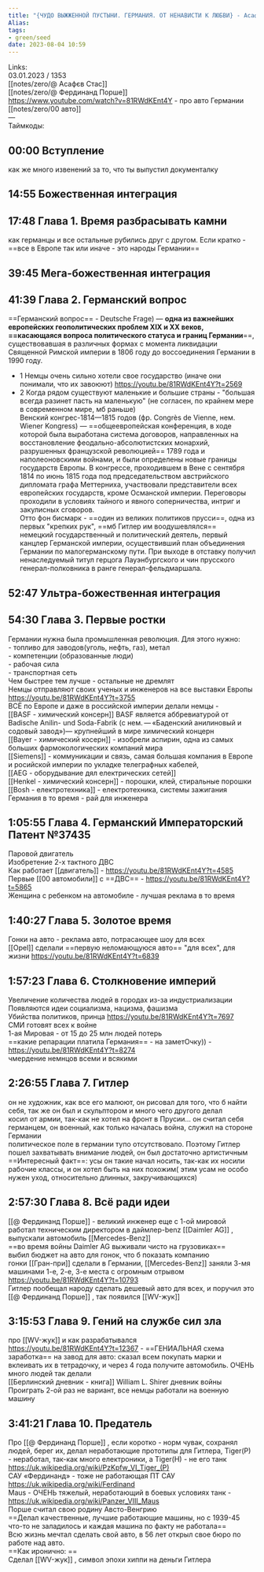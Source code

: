 ```yaml
---
title: "{ЧУДО ВЫЖЖЕННОЙ ПУСТЫНИ. ГЕРМАНИЯ. ОТ НЕНАВИСТИ К ЛЮБВИ} - Асафьев"
Alias: 
tags:
- green/seed
date: 2023-08-04 10:59
---
```

Links:  
03.01.2023 / 1353  
[[notes/zero/@ Асафєв Стас]]  
[[notes/zero/@ Фердинанд Порше]]  
https://www.youtube.com/watch?v=81RWdKEnt4Y - про авто Германии  
[[notes/zero/00 авто]]  
—  
Таймкоды:
## 00:00 Вступление
как же много извенений за то, что ты выпустил документалку
## 14:55 Божественная интеграция 
## 17:48 Глава 1. Время разбрасывать камни
как германцы и все остальные рубились друг с другом. Если кратко - ==все в Европе так или иначе - это народы Германии==
## 39:45 Мега-божественная интеграция 
## 41:39 Глава 2. Германский вопрос
==Германский вопрос== - Deutsche Frage) — **одна из важнейших европейских геополитических проблем XIX и XX веков, ==касающаяся вопроса политического статуса и границ Германии**==, существовавшая в различных формах с момента ликвидации Священной Римской империи в 1806 году до воссоединения Германии в 1990 году.
- 1 Немцы очень сильно хотели свое государство (иначе они понимали, что их завоюют) https://youtu.be/81RWdKEnt4Y?t=2569
- 2 Когда рядом существуют маленькие и большие страны - "большая всегда разинет пасть на маленькую" (не согласен, по крайнем мере в современном мире, мб раньше)  
	Венский конгрес-1814—1815 годов (фр. Congrès de Vienne, нем. Wiener Kongress) — ==общеевропейская конференция, в ходе которой была выработана система договоров, направленных на восстановление феодально-абсолютистских монархий, разрушенных французской революцией== 1789 года и наполеоновскими войнами, и были определены новые границы государств Европы. В конгрессе, проходившем в Вене с сентября 1814 по июнь 1815 года под председательством австрийского дипломата графа Меттерниха, участвовали представители всех европейских государств, кроме Османской империи. Переговоры проходили в условиях тайного и явного соперничества, интриг и закулисных сговоров.  
Отто фон бисмарк - ==один из великих политиков прусси==, одна из первых "крепких рук", ==мб Гитлер им воодушевлялся==  
	 немецкий государственный и политический деятель, первый канцлер Германской империи, осуществивший план объединения Германии по малогерманскому пути. При выходе в отставку получил ненаследуемый титул герцога Лауэнбургского и чин прусского генерал-полковника в ранге генерал-фельдмаршала.
## 52:47 Ультра-божественная интеграция
## 54:30 Глава 3. Первые ростки
Германии нужна была промышленная революция. Для этого нужно:  
	- топливо для заводов(уголь, нефть, газ), метал  
	- компетенции (образованные люди)  
	- рабочая сила  
	- транспортная сеть  
Чем быстрее тем лучше - остальные не дремлят  
Немцы отправляют своих ученых и инженеров на все выставки Европы https://youtu.be/81RWdKEnt4Y?t=3755  
ВСЁ по Европе и даже в российской империи делали немцы -  
	[[BASF - химический консерн]] BASF является аббревиатурой от Badische Anilin- und Soda-Fabrik (с нем. — «Баденский анилиновый и содовый завод»)— крупнейший в мире химический концерн  
	[[Bayer - химический косерн]] - изобрели аспирин, одна из самых больших фармокологических компаний мира  
	[[Siemens]] - коммуникации и связь, самая большая компания в Европе и росийской империи по укладке телеграфных кабелей,  
	[[AEG - оборудывание дял електрических сетей]]  
	[[Henkel - химический консерн]] - порошки, клей, стиральные порошки  
	[[Bosh - електротехника]] - електротехника, системы зажигания  
Германия в то время - рай для инженера
## 1:05:55 Глава 4. Германский Императорский Патент №37435
Паровой двигатель  
Изобретение 2-х тактного ДВС  
Как работает [[двигатель]] - https://youtu.be/81RWdKEnt4Y?t=4585  
Первые [[00 автомобили]] с ==ДВС== - https://youtu.be/81RWdKEnt4Y?t=5865  
Женщина с ребенком на автомобиле - лучшая реклама в то время
## 1:40:27 Глава 5. Золотое время
Гонки на авто - реклама авто, потрасающее шоу для всех  
[[Opel]] сделали ==первую неломающуюся авто== "для всех", для жизни https://youtu.be/81RWdKEnt4Y?t=6839
## 1:57:23 Глава 6. Столкновение империй
Увеличение количества людей в городах из-за индустриализации  
Появляются идеи социализма, нацизма, фашизма  
Убийства политиков, принца https://youtu.be/81RWdKEnt4Y?t=7697  
СМИ готовят всех к войне  
1-ая Мировая - от 15 до 25 млн людей потерь  
==какие репарации платила Германия== - на заметОчку)) - https://youtu.be/81RWdKEnt4Y?t=8274  
чмердение немнцов всеми и всякими
## 2:26:55 Глава 7. Гитлер
он не художник, как все его малюют, он рисовал для того, что б найти себя, так же он был и скульптором и много чего другого делал  
косил от армии, так-как не хотел на фронт в Прусии... он считал себя германцем, он военный, как только началась война, служил на стороне Германии  
политическое поле в германии тупо отсутствовало. Поэтому Гитлер пошел захватывать внимание людей, он был достаточно артистичным  
==Интересный факт==: усы он такие начал носить, так-как их носили рабочие классы, и он хотел быть на них похожим( этим усам не особо нужен уход, относительно длинных, закручивающихся)
## 2:57:30 Глава 8. Всё ради идеи
[[@ Фердинанд Порше]] - великий инженер еще с 1-ой мировой  
работал техническим директором в даймлер-benz [[Daimler AG]] , выпускали автомобиль [[Mercedes-Benz]]  
==во время войны Daimler AG выживали чисто на грузовиках==  
выбил бюджет на авто для гонок, что б показать компанию  
гонки [[Гран-при]] сделали в Германии, [[Mercedes-Benz]] заняли 3-мя машинами 1-е, 2-е, 3-е места с огромным отрывом https://youtu.be/81RWdKEnt4Y?t=10793  
Гитлер пообещал народу сделать дешевый авто для всех, и поручил это [[@ Фердинанд Порше]] , так появился [[WV-жук]] 
## 3:15:53 Глава 9. Гений на службе сил зла
про [[WV-жук]] и как разрабатывался  
https://youtu.be/81RWdKEnt4Y?t=12367 - ==ГЕНИАЛЬНАЯ схема заработка== на завод для авто: сказал всем покупать марки и вклеивать их в тетрадочку, и через 4 года получите автомобиль. ОЧЕНЬ много людей так делали  
[[Берлинский дневник - книга]] William L. Shirer дневник войны  
Проиграть 2-ой раз не вариант, все немцы работали на военную машину
## 3:41:21 Глава 10. Предатель
Про [[@ Фердинанд Порше]] , если коротко - норм чувак, сохранял людей, берег их, делал неработающие прототипы для Гитлера, Tiger(P) - неработал, так-как много електроники, а Tiger(H) - не его танк https://uk.wikipedia.org/wiki/PzKpfw_VI_Tiger_(P)  
САУ «Фердинанд» - тоже не работающая ПТ САУ https://uk.wikipedia.org/wiki/Ferdinand  
Maus - ОЧЕНЬ тяжелый, неработающий в боевых условиях танк - https://uk.wikipedia.org/wiki/Panzer_VIII_Maus  
Порше cчитал свою родину Австо-Венгрию  
==Делал качественные, лучшие работающие машины, но с 1939-45 что-то не заладилось и каждая машина по факту не работала==  
Всю жизнь мечтал сделать свой авто, в 56 лет открыл свое бюро по работе над авто.  
==Как иронично: ==  
Сделал [[WV-жук]] , символ эпохи хиппи на деньги Гитлера
